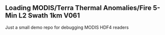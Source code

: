 ## Loading MODIS/Terra Thermal Anomalies/Fire 5-Min L2 Swath 1km V061

Just a small demo repo for debugging MODIS HDF4 readers
